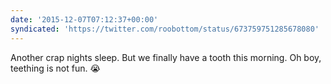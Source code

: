 ```yaml
---
date: '2015-12-07T07:12:37+00:00'
syndicated: 'https://twitter.com/roobottom/status/673759751285678080'
---
```

Another crap nights sleep. But we finally have a tooth this morning. Oh boy, teething is not fun. 😭
